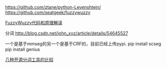 

https://github.com/ztane/python-Levenshtein/
https://github.com/seatgeek/fuzzywuzzy


[FuzzyWuzzy代码和原理解读](http://www.tuicool.com/articles/nee63qv)



分词
http://blog.csdn.net/john_xyz/article/details/54645527


一个是基于mmseg的另一个是基于CRF的，目前已经上传pypi.
pip install scseg
pip install genius



[几种开源分词工具的比较](http://blog.csdn.net/wauwa/article/details/7865526)




